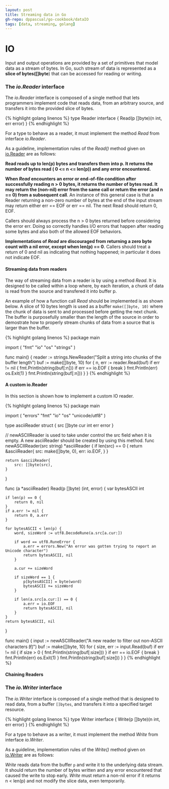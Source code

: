 ```yaml
---
layout: post
title: Streaming data in Go
gh-repo: dppascual/go-cookbook/dataIO
tags: [data, streaming, golang]
---
```


<head>
<meta charset = "UTF-8">
<link href="https://fonts.googleapis.com/css?family=EB+Garamond" rel="stylesheet">
<link rel="stylesheet" type="text/css" href="../css/styles.css" />
<link rel="stylesheet" href="https://cdnjs.cloudflare.com/ajax/libs/font-awesome/4.7.0/css/font-awesome.min.css">
</head>

# IO

Input and output operations are provided by a set of primitives that model data as a stream of bytes. In Go, such stream of data is represented as a **slice of bytes([]byte**) that can be accessed for reading or writing.

### The *io.Reader* interface

The *io.Reader* interface is composed of a single method that lets programmers implement code that reads data, from an arbitrary source, and transfers it into the provided slice of bytes.

{% highlight golang linenos %}
type Reader interface {
    Read(p []byte)(n int, err error)
}
{% endhighlight %}

For a type to behave as a reader, it must implement the method *Read* from interface *io.Reader*.

As a guideline, implementation rules of the *Read()* method given on [io.Reader](https://golang.org/pkg/io/#Reader) are as follows:

**Read reads up to len(p) bytes and transfers them into p. It returns the number of bytes read ( 0 <= n <= len(p)) and any error encountered.**

**When *Read* encounters an error or end-of-file condition after successfully reading n > 0 bytes, it returns the number of bytes read. It may return the (non-nil) error from the same call or return the error (and n == 0) from a subsequent call**. An instance of this general case is that a Reader returning a non-zero number of bytes at the end of the input stream may return either err == EOF or err == nil. The next Read should return 0, EOF.

Callers should always process the n > 0 bytes returned before considering the error err. Doing so correctly handles I/O errors that happen after reading some bytes and also both of the allowed EOF behaviors.

**Implementations of *Read* are discouraged from returning a zero byte count with a nil error, except when len(p) == 0**. Callers should treat a return of 0 and nil as indicating that nothing happened; in particular it does not indicate EOF.

#### Streaming data from readers

The way of streaming data from a reader is by using a method *Read*. It is designed to be called within a loop where, by each iteration, a chunk of data is read from the source and transfered it into buffer p.

An example of how a function call *Read* should be implemented is as shown below. A slice of 10 bytes length is used as a buffer `make([]byte, 10)` where the chunk of data is sent to and processed before getting the next chunk. The buffer is purposefully smaller than the length of the source in order to demostrate how to properly stream chunks of data from a source that is larger than the buffer.

{% highlight golang linenos %}
package main

import (
	"fmt"
	"io"
	"os"
	"strings"
)

func main() {
	reader := strings.NewReader("Split a string into chunks of the buffer length")
	buf := make([]byte, 10)
	for {
		n, err := reader.Read(buf)
		if err != nil {
			fmt.Println(string(buf[:n]))
			if err == io.EOF {
				break
			}
			fmt.Println(err)
			os.Exit(1)
		}
		fmt.Println(string(buf[:n]))
	}
}
{% endhighlight %}

#### A custom io.Reader

In this section is shown how to implement a custom IO reader.

{% highlight golang linenos %}
package main

import (
	"errors"
	"fmt"
	"io"
	"os"
	"unicode/utf8"
)

type asciiReader struct {
	src []byte
	cur int
	err error
}

// newASCIIReader is used to take under control the src field when it is empty. A new asciiReader should be created by using this method.
func newASCIIReader(src string) *asciiReader {
	if len(src) == 0 {
		return &asciiReader{
			src: make([]byte, 0),
			err: io.EOF,
		}
	}

	return &asciiReader{
		src: []byte(src),
	}
}

func (a *asciiReader) Read(p []byte) (int, error) {
	var bytesASCII int

	if len(p) == 0 {
		return 0, nil
	}
	if a.err != nil {
		return 0, a.err
	}

	for bytesASCII < len(p) {
		word, sizeWord := utf8.DecodeRune(a.src[a.cur:])

		if word == utf8.RuneError {
			a.err = errors.New("An error was gotten trying to report an Unicode character")
			return bytesASCII, nil
		}

		a.cur += sizeWord

		if sizeWord == 1 {
			p[bytesASCII] = byte(word)
			bytesASCII += sizeWord
		}

		if len(a.src[a.cur:]) == 0 {
			a.err = io.EOF
			return bytesASCII, nil
		}
	}
	return bytesASCII, nil
}

func main() {
	input := newASCIIReader("A new reader to filter out non-ASCII characters 的")
	buf := make([]byte, 10)
	for {
		size, err := input.Read(buf)
		if err != nil {
			if size > 0 {
				fmt.Println(string(buf[:size]))
			}
			if err == io.EOF {
				break
			}
			fmt.Println(err)
			os.Exit(1)
		}
		fmt.Println(string(buf[:size]))
	}
}
{% endhighlight %}

#### Chaining Readers


### The *io.Writer* interface

The *io.Writer* interface is composed of a single method that is designed to read data, from a buffer `[]bytes`, and transfers it into a specified target resource.

{% highlight golang linenos %}
type Writer interface {
    Write(p []byte)(n int, err error)
}
{% endhighlight %}

For a type to behave as a writer, it must implement the method *Write* from interface *io.Writer*. 

As a guideline, implementation rules of the *Write()* method given on [io.Writer](https://golang.org/pkg/io/#Writer) are as follows:

*Write* reads data from the buffer `p` and write it to the underlying data stream. It should return the number of bytes written and any error encountered that caused the write to stop early. *Write* must return a non-nil error if it returns n < len(p) and not modify the slice data, even temporarily.

